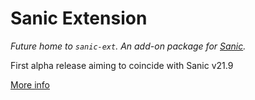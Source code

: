 # Sanic Extension

_Future home to `sanic-ext`. An add-on package for [Sanic](https://github.com/sanic-org/sanic)._ 

First alpha release aiming to coincide with Sanic v21.9

[More info](https://community.sanicframework.org/t/openapi-next-generation-with-built-in-validation/843)
